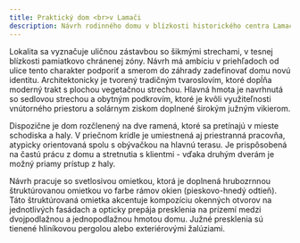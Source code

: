 ```yaml
---
title: Praktický dom <br>v Lamači
description: Návrh rodinného domu v blízkosti historického centra Lamača. S klientmi sme začali spoluprácu architektonickou štúdiou rekonštrukcie rodinného domu, v ktorej sme navrhovali eliminovať prevádzkové problémy jednoduchou prístavbou smerom do záhrady. Následne sa rozhodli s nami overiť aj možnosť novostavby, ktorá by bez kompromisov naplnila ich aktuálne požiadavky na bývanie a prácu z domu.
---
```

Lokalita sa vyznačuje uličnou zástavbou so šikmými strechami, v tesnej blízkosti pamiatkovo chránenej zóny. Návrh má ambíciu v priehľadoch od ulice tento charakter podporiť a smerom do záhrady zadefinovať domu novú identitu. Architektonicky je tvorený tradičným tvaroslovím, ktoré dopĺňa moderný trakt s plochou vegetačnou strechou. Hlavná hmota je navrhnutá so sedlovou strechou a obytným podkrovím, ktoré je kvôli využiteľnosti vnútorného priestoru a solárnym ziskom doplnené širokým južným vikierom.

Dispozične je dom rozčlenený na dve ramená, ktoré sa pretínajú v mieste schodiska a haly. V priečnom krídle je umiestnená aj priestranná pracovňa, atypicky orientovaná spolu s obývačkou na hlavnú terasu. Je prispôsobená na častú prácu z domu a stretnutia s klientmi - vďaka druhým dverám je možný priamy prístup z haly.

Návrh pracuje so svetlosivou omietkou, ktorá je doplnená hrubozrnnou štruktúrovanou omietkou vo farbe rámov okien (pieskovo-hnedý odtieň). Táto štruktúrovaná omietka akcentuje kompozíciu okenných otvorov na jednotlivých fasádach a opticky prepája presklenia na prízemí medzi dvojpodlažnou a jednopodlažnou hmotou domu. Južné presklenia sú tienené hliníkovou pergolou alebo exteriérovými žalúziami.

